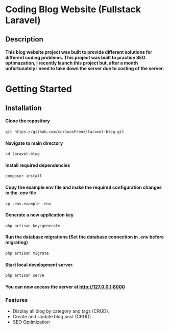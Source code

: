 # Coding Blog Website (Fullstack Laravel)

## Description

####  This blog website project was built to provide different solutions for different coding problems. This project was built to practice SEO optimazation, I recently launch this project but, after a month unfortunately I need to take down the server due to costing of the server. 

# Getting Started

## Installation

#### Clone the repository

```
git https://github.com/cur1ousFranz/laravel-blog.git
```
#### Navigate to main directory

```
cd laravel-blog
```
#### Install required dependencies

```
composer install
```

#### Copy the example env file and make the required configuration changes in the .env file

```
cp .env.example .env
```

#### Generate a new application key

```
php artisan key:generate
```

#### Run the database migrations (Set the database connection in .env before migrating)

```
php artisan migrate
```

#### Start local development server.

```
php artisan serve
```

#### You can now access the server at http://127.0.0.1:8000

### Features

* Display all blog by category and tags (CRUD).
* Create and Update blog post (CRUD).
* SEO Optimization
